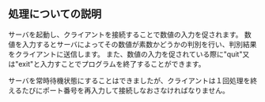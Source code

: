 ## 処理についての説明
サーバを起動し、クライアントを接続することで数値の入力を促されます。
数値を入力するとサーバによってその数値が素数かどうかの判別を行い、判別結果をクライアントに送信します。
また、数値の入力を促されている際に"quit"又は"exit"と入力すことでプログラムを終了することができます。

サーバを常時待機状態にすることはできましたが、クライアントは１回処理を終えるたびにポート番号を再入力して接続しなおさなければなりません。